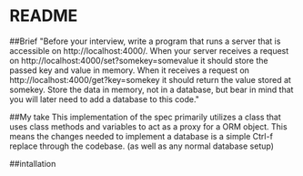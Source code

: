 # README

##Brief
"Before your interview, write a program that runs a server that is accessible on http://localhost:4000/. When your server receives a request on http://localhost:4000/set?somekey=somevalue it should store the passed key and value in memory. When it receives a request on http://localhost:4000/get?key=somekey it should return the value stored at somekey. Store the data in memory, not in a database, but bear in mind that you will later need to add a database to this code."

##My take
This implementation of the spec primarily utilizes a class that uses class methods and variables to act as a proxy for a ORM object. This means the changes needed to implement a database is a simple Ctrl-f replace through the codebase. (as well as any normal database setup)

##intallation
